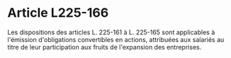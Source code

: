 # Article L225-166

Les dispositions des articles L. 225-161 à L. 225-165 sont applicables à l'émission d'obligations convertibles en actions, attribuées aux salariés au titre de leur participation aux fruits de l'expansion des entreprises.
